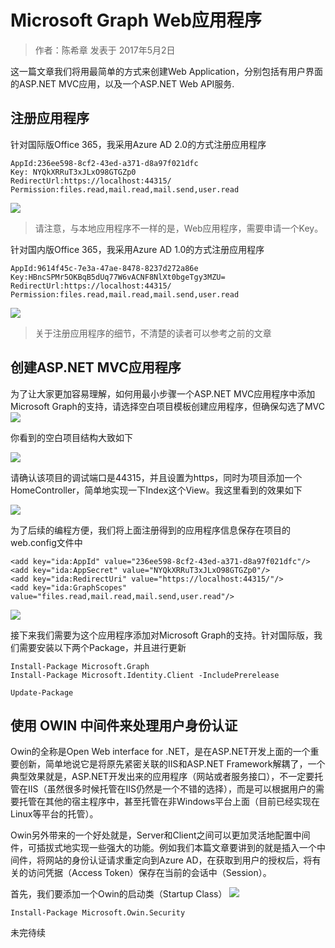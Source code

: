 # Microsoft Graph Web应用程序
> 作者：陈希章 发表于 2017年5月2日

这一篇文章我们将用最简单的方式来创建Web Application，分别包括有用户界面的ASP.NET MVC应用，以及一个ASP.NET Web API服务.

## 注册应用程序

针对国际版Office 365，我采用Azure AD 2.0的方式注册应用程序
```
AppId:236ee598-8cf2-43ed-a371-d8a97f021dfc
Key: NYQkXRRuT3xJLxO98GTGZp0
RedirectUrl:https://localhost:44315/
Permission:files.read,mail.read,mail.send,user.read
```
![](images/graph-web-ww-appinfo.png)
> 请注意，与本地应用程序不一样的是，Web应用程序，需要申请一个Key。

针对国内版Office 365，我采用Azure AD 1.0的方式注册应用程序

```
AppId:9614f45c-7e3a-47ae-8478-8237d272a86e
Key:HBncSPMr5OKBqB5dUq77W6vACNF8NlXt0bgeTgy3MZU=
RedirectUrl:https://localhost:44315/
Permission:files.read,mail.read,mail.send,user.read
```
![](images/graph-web-gallatin-appinfo.PNG)

> 关于注册应用程序的细节，不清楚的读者可以参考之前的文章

## 创建ASP.NET MVC应用程序

为了让大家更加容易理解，如何用最小步骤一个ASP.NET MVC应用程序中添加Microsoft Graph的支持，请选择空白项目模板创建应用程序，但确保勾选了MVC
![](images/graph-web-projecttemplate.PNG)

你看到的空白项目结构大致如下

![](images/graph-web-ww-mvc-projectstructure.PNG)

请确认该项目的调试端口是44315，并且设置为https，同时为项目添加一个HomeController，简单地实现一下Index这个View。我这里看到的效果如下

![](images/graph-web-application-1.png)

为了后续的编程方便，我们将上面注册得到的应用程序信息保存在项目的web.config文件中
```
<add key="ida:AppId" value="236ee598-8cf2-43ed-a371-d8a97f021dfc"/>
<add key="ida:AppSecret" value="NYQkXRRuT3xJLxO98GTGZp0"/>
<add key="ida:RedirectUri" value="https://localhost:44315/"/>
<add key="ida:GraphScopes" value="files.read,mail.read,mail.send,user.read"/>

```
![](images/graph-web-application-2.PNG)

接下来我们需要为这个应用程序添加对Microsoft Graph的支持。针对国际版，我们需要安装以下两个Package，并且进行更新
```
Install-Package Microsoft.Graph
Install-Package Microsoft.Identity.Client -IncludePrerelease

Update-Package
```

## 使用 OWIN 中间件来处理用户身份认证
Owin的全称是Open Web interface for .NET，是在ASP.NET开发上面的一个重要创新，简单地说它是将原先紧密关联的IIS和ASP.NET Framework解耦了，一个典型效果就是，ASP.NET开发出来的应用程序（网站或者服务接口），不一定要托管在IIS（虽然很多时候托管在IIS仍然是一个不错的选择），而是可以根据用户的需要托管在其他的宿主程序中，甚至托管在非Windows平台上面（目前已经实现在Linux等平台的托管）。

Owin另外带来的一个好处就是，Server和Client之间可以更加灵活地配置中间件，可插拔式地实现一些强大的功能。例如我们本篇文章要讲到的就是插入一个中间件，将网站的身份认证请求重定向到Azure AD，在获取到用户的授权后，将有关的访问凭据（Access Token）保存在当前的会话中（Session）。

首先，我们要添加一个Owin的启动类（Startup Class）
![](images/graph-web-owin.png)

```
Install-Package Microsoft.Owin.Security
```
未完待续